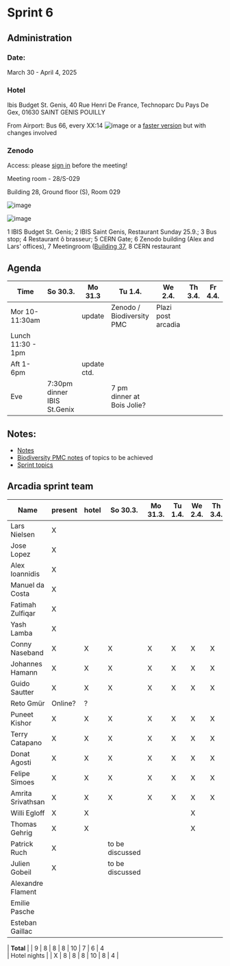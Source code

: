 # Sprint 6
## Administration
### Date:
March 30 - April 4, 2025

### Hotel
Ibis Budget St. Genis, 40 Rue Henri De France, Technoparc Du Pays De Gex, 01630 SAINT GENIS POUILLY 

From Airport: Bus 66, every XX:14
![image](https://user-images.githubusercontent.com/4609956/190636029-3ac34105-6f97-45b1-8e73-577f4f34c4f2.png)
or a [faster version](https://www.google.com/maps/dir/Gen%C3%A8ve+A%C3%A9roport+(GVA),+Route+de+l'A%C3%A9roport,+Grand-Saconnex/Saint-Genis-Pouilly,+France/@46.2382483,6.0405504,13z/am=t/data=!3m1!4b1!4m14!4m13!1m5!1m1!1s0x478c6480ae239337:0xe511a9f24eb8a630!2m2!1d6.1090888!2d46.2369794!1m5!1m1!1s0x478c62697a1fc077:0x408ab2ae4c20490!2m2!1d6.02513!2d46.2437479!5i2!11m1!5shttps:%2F%2Fgoogleads.g.doubleclick.net%2Fpagead%2Fconversion%2F%3Fai%3DCC4bSRmgkY9OuCsaO9fgPromTqAyYwPWdZN3xu9znD5Ga6-mODhABIJfmnWVg9Y27gZgEoAH3qaXKAsgBCakCtdlbgzRmsT7gAgCoAwHIA8sEqgSJAk_QbXqc_vV24OmP1HaU6OQ3d90_YIao_eaPDo2hyyWNbUIdzB4qyT6E5g6JSewqzF1cFyL2Kv0L7dj5EsDENYOqQkmm-cS35mrllrUkNXQXLz1Okh9-9Wollhzx3pzUehwFiw1Coy78JwkRjL9PZ_1jfrL8EOENmIJ4bbMp8ew9Wu1BILeOl1zsOJwRt1P71N9OcyBeGEs4WCqPn-QRLHDJ4FEFuwvF4i0T1SFMDhXWoDqz7fXSM1mNaRNGB2C-RMKMmWLbDK7O1io4g1qwAUBQRNf1zrSauopm2EJ6ZIdCi7gKKyb8aaCTorU3nz0Ixa3rklXxd4uXv4xC2H_Qbk6LiOeJoxogQtTABIyKofS7AuAEAaAGLoAH8dXatQGoB47OG6gHk9gbqAfulrECqAf-nrECqAeko7ECqAfVyRuoB6a-G6gHmgaoB_PRG6gHltgbqAeqm7ECqAffn7EC2AcA0ggPCIBhEAEYHTICigI6AoBAsQmvBMIX3VlubIAKAYoKFWh0dHA6Ly93d3cuYmVsZ2VzLmNoL5gLAcgLAeALAYAMAbgMAbgTiATYEwrQFQH4FgGAFwE%26sigh%3DlrZ15eh8Tv8%26label%3D_AITNAME_%26value%3D_AITVALUE_) but with changes involved

### Zenodo
Access: please [sign in](https://github.com/plazi/arcadia-project/issues/268) before the meeting!

Meeting room - 28/S-029

Building 28, Ground floor (S), Room 029


![image](https://user-images.githubusercontent.com/4609956/190636707-d4cce098-471e-4478-9a52-e29db59ca90b.png)


![image](https://github.com/plazi/arcadia-project/assets/4609956/dd824747-2ab4-4463-aca7-bcc32db9d86e)


1 IBIS Budget St. Genis; 2 IBIS Saint Genis, Restaurant Sunday 25.9.; 3 Bus stop; 4 Restaurant ô brasseur; 5 CERN Gate; 6 Zenodo building (Alex and Lars' offices), 7 Meetingroom ([Building 37](https://indico.cern.ch/event/579913/attachments/1536956/2408271/Plan_du_CERN.pdf), 8 CERN restaurant


## Agenda


| Time              |  So 30.3. | Mo 31.3 | Tu 1.4. | We 2.4. | Th 3.4. | Fr 4.4. | 
| -------------------|-----------|-----------|-----------|----------|----------|----------|
| Mor 10-11:30am     |           |  update   |  Zenodo / Biodiversity PMC        |     Plazi post arcadia    |        |          |
| Lunch 11:30 - 1pm  |           |           |           |          |          |          |
| Aft 1-6pm          |           |  update ctd.      ||    |  |       |
| Eve                |  7:30pm dinner IBIS St.Genix | | 7 pm dinner at Bois Jolie?| | | |



## Notes:
* [Notes](https://docs.google.com/document/d/1HU46uaEnJtGro6os4gZAcQUCTjBW_xTjCA_xjupWw14/edit?tab=t.0#heading=h.tp5g82iibn31)
* [Biodiversity PMC notes](https://docs.google.com/document/d/1VctIL72VbpFUdLv8EEL10HumXv0k-wM19LDgut2269o/edit?tab=t.0) of topics to be achieved
* [Sprint topics](https://github.com/plazi/arcadia-project/issues/263#issue-2632225560)

## Arcadia sprint team

| Name           | present | hotel|  So 30.3. | Mo 31.3. | Tu 1.4. | We 2.4. | Th 3.4. | Fr 4.4. | Sa 5.4. | So 6.4. | 
| ---------------|---------|----- |----------|---------|---------|---------|---------|---------|---------|---------|   
| Lars Nielsen   | X       |      |  
| Jose Lopez     | X       |      |  
| Alex Ioannidis | X       |      |  
| Manuel da Costa | X       |      |  
| Fatimah Zulfiqar | X       |      |  
| Yash Lamba          | X       |      |  
| Conny Naseband | X       | X    | X    | X    | X    | X    | X    | X    |      |   
| Johannes Hamann | X      | X    | X    | X    | X    | X    | X    | X    |  
| Guido Sautter  | X       | X    | X    | X    | X    | X    | X    | X    |      |  
| Reto Gmür      | Online? | ?    |  
| Puneet Kishor  | X       | X    | X    | X    | X    | X    | X    | X    | X    |  
| Terry Catapano | X       | X    | X    | X    | X    | X    | X    | X    | X    | 
| Donat Agosti   | X       | X    | X    | X    | X    | X    | X    |      |  
| Felipe Simoes  | X       | X    | X    | X    | X    | X    | X    | X    | X    |   
| Amrita Srivathsan | X    | X    | X    | X    | X    | X    | X    | X    | X    |    
| Willi Egloff   | X       | X    |      |      |      | X    | 
| Thomas Gehrig  | X       | X    |      |      |      | X    | 
| Patrick Ruch   | X       |      | to be discussed
| Julien Gobeil  | X       |      | to be discussed
| Alexandre Flament |
| Emilie Pasche |
| Esteban Gaillac | 

| **Total**      |         |  9   | 8    | 8    | 8    | 10     | 7    | 6   |  4  
| Hotel nights   |         |  X   | 8    | 8    | 8    | 10     | 8    | 4   |

